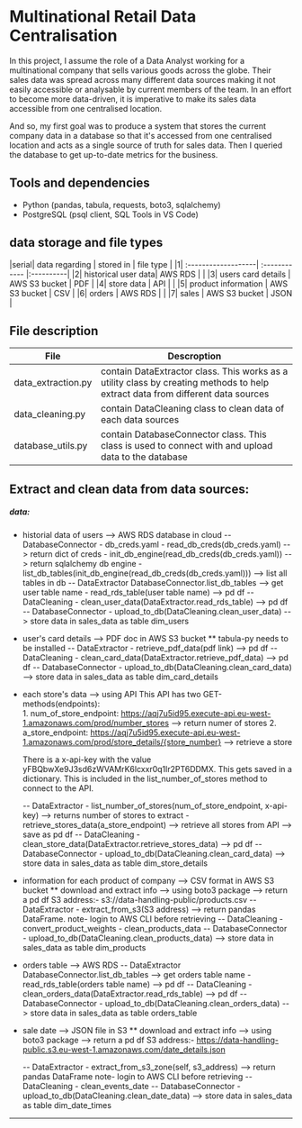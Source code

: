 # Multinational Retail Data Centralisation

In this project, I assume the role of a Data Analyst working for a multinational company that sells various goods across the globe. Their sales data was spread across many different data sources making it not easily accessible or analysable by current members of the team. In an effort to become more data-driven, it is imperative to make its sales data accessible from one centralised location. 

And so, my first goal was to produce a system that stores the current company data in a database so that it's accessed from one centralised location and acts as a single source of truth for sales data. Then I queried the database to get up-to-date metrics for the business.

## Tools and dependencies
- Python (pandas, tabula, requests, boto3, sqlalchemy)
- PostgreSQL (psql client, SQL Tools in VS Code)

## data storage and file types

|serial| data regarding      | stored in     | file type |
|1| :-------------------| :------------ |:----------|
|2| historical user data| AWS RDS       |           |
|3| users card details  | AWS S3 bucket | PDF       |
|4| store data          | API           |           |
|5| product information | AWS S3 bucket | CSV       |
|6| orders              | AWS RDS       |           |
|7| sales               | AWS S3 bucket | JSON      | 

## File description

|File | Descroption |
|-----|-------------|
|data_extraction.py| contain DataExtractor class. This works as a utility class by creating methods to help extract data from different data sources |
|data_cleaning.py| contain DataCleaning class to clean data of each data sources |
|database_utils.py| contain DatabaseConnector class. This class is used to connect with and upload data to the database |


## Extract and clean data from data sources:

##### data:
- historial data of users --> AWS RDS database in cloud
    -- DatabaseConnector
        - db_creds.yaml
        - read_db_creds(db_creds.yaml) --> return dict of creds
        - init_db_engine(read_db_creds(db_creds.yaml)) --> return sqlalchemy db engine
        - list_db_tables(init_db_engine(read_db_creds(db_creds.yaml))) --> list all tables in db
    -- DataExtractor
        DatabaseConnector.list_db_tables --> get user table name
        - read_rds_table(user table name) --> pd df
    -- DataCleaning
        - clean_user_data(DataExtractor.read_rds_table) --> pd df
    -- DatabaseConnector
        - upload_to_db(DataCleaning.clean_user_data) --> store data in sales_data as table dim_users

- user's card details --> PDF doc in AWS S3 bucket
    ** tabula-py needs to be installed
    -- DataExtractor
        - retrieve_pdf_data(pdf link) --> pd df
    -- DataCleaning
        - clean_card_data(DataExtractor.retrieve_pdf_data) --> pd df
    -- DatabaseConnector
        - upload_to_db(DataCleaning.clean_card_data) --> store data in sales_data as table dim_card_details

- each store's data --> using API
    This API has two GET-methods(endpoints):  
        1. num_of_store_endpoint: https://aqj7u5id95.execute-api.eu-west-1.amazonaws.com/prod/number_stores
        --> return numer of stores
        2. a_store_endpoint: https://aqj7u5id95.execute-api.eu-west-1.amazonaws.com/prod/store_details/{store_number} 
        --> retrieve a store

    There is a x-api-key with the value yFBQbwXe9J3sd6zWVAMrK6lcxxr0q1lr2PT6DDMX. This gets saved in a dictionary. This is included in the list_number_of_stores method to connect to the API.  

    -- DataExtractor
        - list_number_of_stores(num_of_store_endpoint, x-api-key) --> returns number of stores to extract
        - retrieve_stores_data(a_store_endpoint) --> retrieve all stores from API --> save as pd df
    -- DataCleaning
        - clean_store_data(DataExtractor.retrieve_stores_data) --> pd df
    -- DatabaseConnector
        - upload_to_db(DataCleaning.clean_card_data) --> store data in sales_data as table dim_store_details

- information for each product of company --> CSV format in AWS S3 bucket
    ** download and extract info --> using boto3 package --> return a pd df
    S3 address:- s3://data-handling-public/products.csv
    -- DataExtractor
        - extract_from_s3(S3 address) --> return pandas DataFrame.
        note- login to AWS CLI before retrieving
    -- DataCleaning
        - convert_product_weights
        - clean_products_data
    -- DatabaseConnector
        - upload_to_db(DataCleaning.clean_products_data) --> store data in sales_data as table dim_products

- orders table --> AWS RDS
    -- DataExtractor
        DatabaseConnector.list_db_tables --> get orders table name
        - read_rds_table(orders table name) --> pd df
    -- DataCleaning
        - clean_orders_data(DataExtractor.read_rds_table) --> pd df
    -- DatabaseConnector
        - upload_to_db(DataCleaning.clean_orders_data) --> store data in sales_data as table orders_table

- sale date --> JSON file in S3
    ** download and extract info --> using boto3 package --> return a pd df
    S3 address:- https://data-handling-public.s3.eu-west-1.amazonaws.com/date_details.json
    
    -- DataExtractor
        - extract_from_s3_zone(self, s3_address) --> return pandas DataFrame
        note- login to AWS CLI before retrieving
    -- DataCleaning
        - clean_events_date
    -- DatabaseConnector
        - upload_to_db(DataCleaning.clean_date_data) --> store data in sales_data as table dim_date_times

----------------------------------------------------------------------------------------------------------


